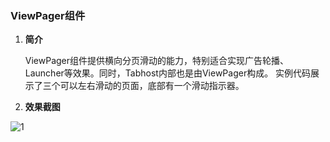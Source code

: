 ### ViewPager组件

1. **简介** 

    ViewPager组件提供横向分页滑动的能力，特别适合实现广告轮播、Launcher等效果。同时，Tabhost内部也是由ViewPager构成。
    实例代码展示了三个可以左右滑动的页面，底部有一个滑动指示器。

2. **效果截图**

![1](http://res.imtt.qq.com/hippydoc/expo/Viewpager/pager.png)
